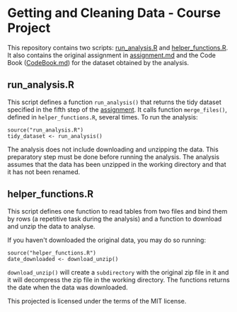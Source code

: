 Getting and Cleaning Data - Course Project
==========================================

This repository contains two scripts: [run_analysis.R](run_analysis.R) and [helper_functions.R](helper_functions.R). It also contains the original assignment in [assignment.md](assignment.md) and the Code Book ([CodeBook.md](CodeBook.md)) for the dataset obtained by the analysis.

run\_analysis.R
--------------

This script defines a function `run_analysis()` that returns the tidy dataset specified in the fifth step of the [assignment](assignment.md). It calls function `merge_files()`, defined in `helper_functions.R`, several times. To run the analysis:

    source("run_analysis.R")
    tidy_dataset <- run_analysis()

The analysis does not include downloading and unzipping the data. This preparatory step must be done before running the analysis. The analysis assumes that the data has been unzipped in the working directory and that it has not been renamed.

helper\_functions.R
------------------

This script defines one function to read tables from two files and bind them by rows (a repetitive task during the analysis) and a function to download and unzip the data to analyse.

If you haven't downloaded the original data, you may do so running:

    source("helper_functions.R")
    date_downloaded <- download_unzip()

`download_unzip()` will create a `subdirectory` with the original zip file in it and it will decompress the zip file in the working directory. The functions returns the date when the data was downloaded.

This projected is licensed under the terms of the MIT license.
